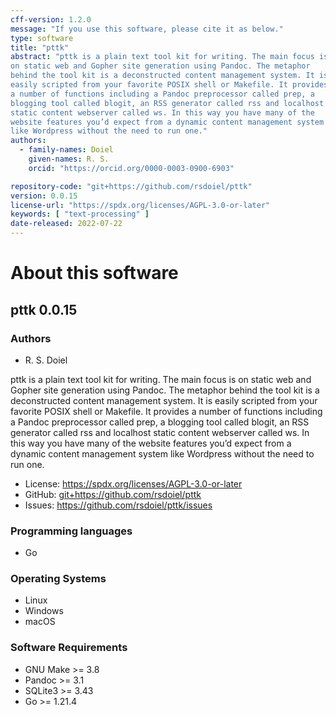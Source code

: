 ```yaml
---
cff-version: 1.2.0
message: "If you use this software, please cite it as below."
type: software
title: "pttk"
abstract: "pttk is a plain text tool kit for writing. The main focus is
on static web and Gopher site generation using Pandoc. The metaphor
behind the tool kit is a deconstructed content management system. It is
easily scripted from your favorite POSIX shell or Makefile. It provides
a number of functions including a Pandoc preprocessor called prep, a
blogging tool called blogit, an RSS generator called rss and localhost
static content webserver called ws. In this way you have many of the
website features you’d expect from a dynamic content management system
like Wordpress without the need to run one."
authors:
  - family-names: Doiel
    given-names: R. S.
    orcid: "https://orcid.org/0000-0003-0900-6903"

repository-code: "git+https://github.com/rsdoiel/pttk"
version: 0.0.15
license-url: "https://spdx.org/licenses/AGPL-3.0-or-later"
keywords: [ "text-processing" ]
date-released: 2022-07-22
---
```


About this software
===================

## pttk 0.0.15

### Authors

- R. S. Doiel



pttk is a plain text tool kit for writing. The main focus is on static
web and Gopher site generation using Pandoc. The metaphor behind the
tool kit is a deconstructed content management system. It is easily
scripted from your favorite POSIX shell or Makefile. It provides a
number of functions including a Pandoc preprocessor called prep, a
blogging tool called blogit, an RSS generator called rss and localhost
static content webserver called ws. In this way you have many of the
website features you’d expect from a dynamic content management system
like Wordpress without the need to run one.

- License: <https://spdx.org/licenses/AGPL-3.0-or-later>
- GitHub: <git+https://github.com/rsdoiel/pttk>
- Issues: <https://github.com/rsdoiel/pttk/issues>


### Programming languages

- Go

### Operating Systems

- Linux
- Windows
- macOS

### Software Requirements

- GNU Make &gt;= 3.8
- Pandoc &gt;= 3.1
- SQLite3 &gt;= 3.43
- Go &gt;= 1.21.4
